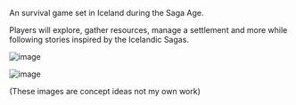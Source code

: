 An survival game set in Iceland during the Saga Age.

Players will explore, gather resources, manage a settlement and more while following stories inspired by the Icelandic Sagas.

![image](https://github.com/user-attachments/assets/caa82414-9854-4f3b-a4c8-ff6c77f94450)

![image](https://github.com/user-attachments/assets/b396614b-22ad-4e33-a843-5fa45d15cb60)

(These images are concept ideas not my own work)
